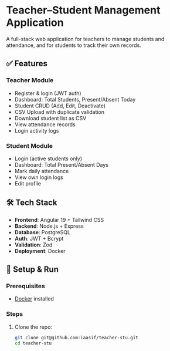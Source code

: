 # Teacher–Student Management Application

A full-stack web application for teachers to manage students and attendance, and for students to track their own records.

## ✅ Features

### Teacher Module
- Register & login (JWT auth)
- Dashboard: Total Students, Present/Absent Today
- Student CRUD (Add, Edit, Deactivate)
- CSV Upload with duplicate validation
- Download student list as CSV
- View attendance records
- Login activity logs

### Student Module
- Login (active students only)
- Dashboard: Total Present/Absent Days
- Mark daily attendance
- View own login logs
- Edit profile

## 🛠️ Tech Stack

- **Frontend**: Angular 19 + Tailwind CSS
- **Backend**: Node.js + Express
- **Database**: PostgreSQL
- **Auth**: JWT + Bcrypt
- **Validation**: Zod
- **Deployment**: Docker

## 🚀 Setup & Run

### Prerequisites
- [Docker](https://docker.com) installed

### Steps
1. Clone the repo:
   ```bash
   git clone git@github.com:iaasif/teacher-stu.git
   cd teacher-stu